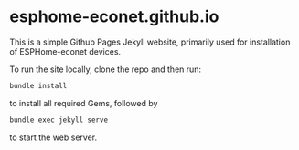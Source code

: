 # esphome-econet.github.io

This is a simple Github Pages Jekyll website, primarily used for installation of ESPHome-econet devices.

To run the site locally, clone the repo and then run:

```sh
bundle install
```

to install all required Gems, followed by

```sh
bundle exec jekyll serve
```

to start the web server.
